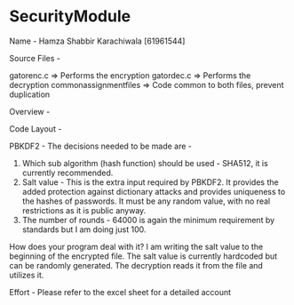 # SecurityModule

Name - Hamza Shabbir Karachiwala [61961544]

Source Files - 

gatorenc.c => Performs the encryption
gatordec.c => Performs the decryption
commonassignmentfiles => Code common to both files, prevent duplication

Overview - 


Code Layout - 



PBKDF2 - 
The decisions needed to be made are -
1) Which sub algorithm (hash function) should be used - SHA512, it is currently recommended.
2) Salt value - This is the extra input required by PBKDF2. It provides the added protection against dictionary attacks and provides uniqueness to the hashes of passwords. It must be any random value, with no real restrictions as it is public anyway.
3) The number of rounds - 64000 is again the minimum requirement by standards but I am doing just 100.
 
How does your program deal with it?
I am writing the salt value to the beginning of the encrypted file. The salt value is currently hardcoded but can be randomly generated. The decryption reads it from the file and utilizes it.

Effort - Please refer to the excel sheet for a detailed account 


